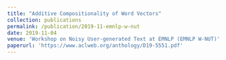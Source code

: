 ```yaml
---
title: "Additive Compositionality of Word Vectors"
collection: publications
permalink: /publication/2019-11-emnlp-w-nut
date: 2019-11-04
venue: 'Workshop on Noisy User-generated Text at EMNLP (EMNLP W-NUT)'
paperurl: 'https://www.aclweb.org/anthology/D19-5551.pdf'
---
```

